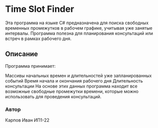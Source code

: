 # Time Slot Finder

Эта программа на языке C# предназначена для поиска свободных временных промежутков в рабочем графике, учитывая уже занятые интервалы. Программа полезна для планирования консультаций или встреч в рамках рабочего дня.
## Описание
Программа принимает:

Массивы начальных времен и длительностей уже запланированных событий
Время начала и окончания рабочего дня
Длительность консультации
На основе этих данных программа находит все возможные свободные промежутки времени, которые можно использовать для проведения консультаций.

### Автор
Карпов Иван ИП1-22

